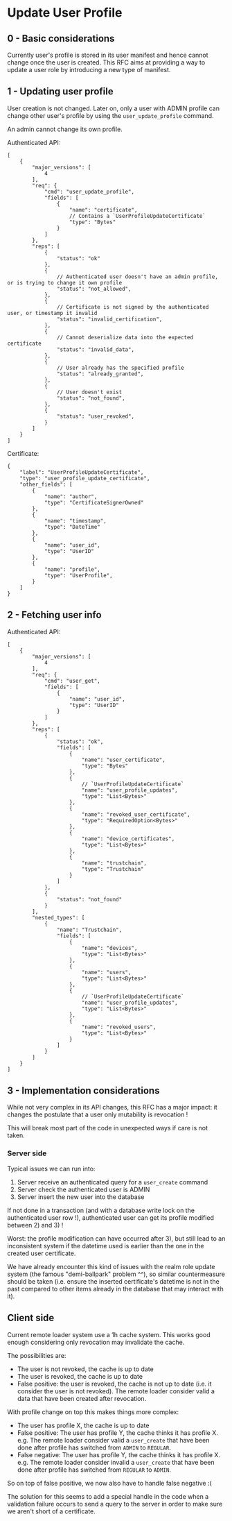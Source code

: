 <!-- Parsec Cloud (https://parsec.cloud) Copyright (c) BUSL-1.1 2016-present Scille SAS -->

# Update User Profile

## 0 - Basic considerations

Currently user's profile is stored in its user manifest and hence cannot change once the user is created.
This RFC aims at providing a way to update a user role by introducing a new type of manifest.

## 1 - Updating user profile

User creation is not changed. Later on, only a user with ADMIN profile can change other user's
profile by using the `user_update_profile` command.

An admin cannot change its own profile.

Authenticated API:

```json5
[
    {
        "major_versions": [
            4
        ],
        "req": {
            "cmd": "user_update_profile",
            "fields": [
                {
                    "name": "certificate",
                    // Contains a `UserProfileUpdateCertificate`
                    "type": "Bytes"
                }
            ]
        },
        "reps": [
            {
                "status": "ok"
            },
            {
                // Authenticated user doesn't have an admin profile, or is trying to change it own profile
                "status": "not_allowed",
            },
            {
                // Certificate is not signed by the authenticated user, or timestamp it invalid
                "status": "invalid_certification",
            },
            {
                // Cannot deserialize data into the expected certificate
                "status": "invalid_data",
            },
            {
                // User already has the specified profile
                "status": "already_granted",
            },
            {
                // User doesn't exist
                "status": "not_found",
            },
            {
                "status": "user_revoked",
            }
        ]
    }
]
```

Certificate:

```json5
{
    "label": "UserProfileUpdateCertificate",
    "type": "user_profile_update_certificate",
    "other_fields": [
        {
            "name": "author",
            "type": "CertificateSignerOwned"
        },
        {
            "name": "timestamp",
            "type": "DateTime"
        },
        {
            "name": "user_id",
            "type": "UserID"
        },
        {
            "name": "profile",
            "type": "UserProfile",
        }
    ]
}
```

## 2 - Fetching user info

Authenticated API:

```json5
[
    {
        "major_versions": [
            4
        ],
        "req": {
            "cmd": "user_get",
            "fields": [
                {
                    "name": "user_id",
                    "type": "UserID"
                }
            ]
        },
        "reps": [
            {
                "status": "ok",
                "fields": [
                    {
                        "name": "user_certificate",
                        "type": "Bytes"
                    },
                    {
                        // `UserProfileUpdateCertificate`
                        "name": "user_profile_updates",
                        "type": "List<Bytes>"
                    },
                    {
                        "name": "revoked_user_certificate",
                        "type": "RequiredOption<Bytes>"
                    },
                    {
                        "name": "device_certificates",
                        "type": "List<Bytes>"
                    },
                    {
                        "name": "trustchain",
                        "type": "Trustchain"
                    }
                ]
            },
            {
                "status": "not_found"
            }
        ],
        "nested_types": [
            {
                "name": "Trustchain",
                "fields": [
                    {
                        "name": "devices",
                        "type": "List<Bytes>"
                    },
                    {
                        "name": "users",
                        "type": "List<Bytes>"
                    },
                    {
                        // `UserProfileUpdateCertificate`
                        "name": "user_profile_updates",
                        "type": "List<Bytes>"
                    },
                    {
                        "name": "revoked_users",
                        "type": "List<Bytes>"
                    }
                ]
            }
        ]
    }
]
```

## 3 - Implementation considerations

While not very complex in its API changes, this RFC has a major impact: it changes the
postulate that a user only mutability is revocation !

This will break most part of the code in unexpected ways if care is not taken.

### Server side

Typical issues we can run into:

1) Server receive an authenticated query for a `user_create` command
2) Server check the authenticated user is ADMIN
3) Server insert the new user into the database

If not done in a transaction (and with a database write lock on the authenticated user row !),
authenticated user can get its profile modified between 2) and 3) !

Worst: the profile modification can have occurred after 3), but still lead to an inconsistent
system if the datetime used is earlier than the one in the created user certificate.

We have already encounter this kind of issues with the realm role update system (the famous
"demi-ballpark" problem ^^), so similar countermeasure should be taken (i.e. ensure the
inserted certificate's datetime is not in the past compared to other items already in the
database that may interact with it).

## Client side

Current remote loader system use a 1h cache system. This works good enough considering
only revocation may invalidate the cache.

The possibilities are:

- The user is not revoked, the cache is up to date
- The user is revoked, the cache is up to date
- False positive: the user is revoked, the cache is not up to date (i.e. it consider the
  user is not revoked). The remote loader consider valid a data that have been created
  after revocation.

With profile change on top this makes things more complex:

- The user has profile X, the cache is up to date
- False positive: The user has profile Y, the cache thinks it has profile X.
  e.g. The remote loader consider valid a `user_create` that have been done after profile has switched from `ADMIN` to `REGULAR`.
- False negative: The user has profile Y, the cache thinks it has profile X.
  e.g. The remote loader consider invalid a `user_create` that have been done after profile has switched from `REGULAR` to `ADMIN`.

So on top of false positive, we now also have to handle false negative :(

The solution for this seems to add a special handle in the code when a validation failure
occurs to send a query to the server in order to make sure we aren't short of a certificate.
